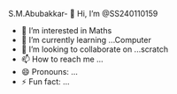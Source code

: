 S.M.Abubakkar- 👋 Hi, I’m @SS240110159
- 👀 I’m interested in Maths
- 🌱 I’m currently learning ...Computer
- 💞️ I’m looking to collaborate on ...scratch
- 📫 How to reach me ...
- 😄 Pronouns: ...
- ⚡ Fun fact: ...

<!---
SS240110159/SS240110159 is a ✨ special ✨ repository because its `README.md` (this file) appears on your GitHub profile.
You can click the Preview link to take a look at your changes.
--->
